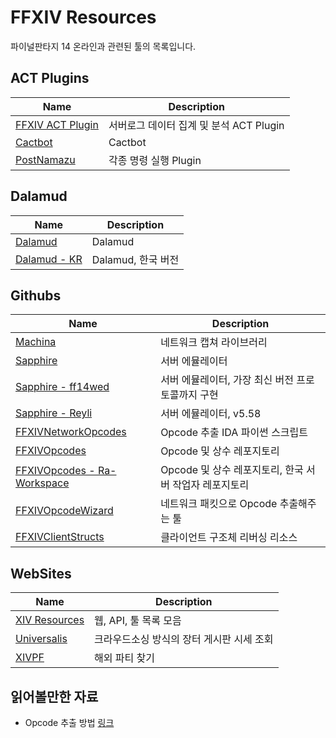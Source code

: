 # FFXIV Resources
파이널판타지 14 온라인과 관련된 툴의 목록입니다.


## ACT Plugins

Name | Description
-----|------------
[FFXIV ACT Plugin](https://github.com/ravahn/FFXIV_ACT_Plugin) | 서버로그 데이터 집계 및 분석 ACT Plugin
[Cactbot](https://github.com/quisquous/cactbot) | Cactbot
[PostNamazu](https://github.com/Natsukage/PostNamazu) | 각종 명령 실행 Plugin


## Dalamud

Name | Description
-----|------------
[Dalamud](https://github.com/goatcorp/Dalamud) | Dalamud
[Dalamud - KR](https://github.com/dohwacorp/Dalamud) | Dalamud, 한국 버전


## Githubs

Name | Description
-----|------------
[Machina](https://github.com/ravahn/machina) | 네트워크 캡쳐 라이브러리
[Sapphire](https://github.com/SapphireServer/Sapphire) | 서버 에뮬레이터
[Sapphire - ff14wed](https://github.com/ff14wed/Sapphire) | 서버 에뮬레이터, 가장 최신 버전 프로토콜까지 구현
[Sapphire - Reyli](https://github.com/Reyli/Sapphire) | 서버 에뮬레이터, v5.58
[FFXIVNetworkOpcodes](https://github.com/gamous/FFXIVNetworkOpcodes) | Opcode 추출 IDA 파이썬 스크립트
[FFXIVOpcodes](https://github.com/karashiiro/FFXIVOpcodes) | Opcode 및 상수 레포지토리
[FFXIVOpcodes - Ra-Workspace](https://github.com/Ra-Workspace/FFXIVOpcodes) | Opcode 및 상수 레포지토리, 한국 서버 작업자 레포지토리
[FFXIVOpcodeWizard](https://github.com/karashiiro/FFXIVOpcodeWizard) | 네트워크 패킷으로 Opcode 추출해주는 툴
[FFXIVClientStructs](https://github.com/aers/FFXIVClientStructs) | 클라이언트 구조체 리버싱 리소스


## WebSites

Name | Description
-----|------------
[XIV Resources](https://karashiiro.github.io/xiv-resources/) | 웹, API, 툴 목록 모음
[Universalis](https://universalis.app/) | 크라우드소싱 방식의 장터 게시판 시세 조회
[XIVPF](https://xivpf.com/) | 해외 파티 찾기


## 읽어볼만한 자료
 - Opcode 추출 방법 [링크](https://sapphireserver.github.io/dev/2019/12/23/fixing-opcodes.html)

